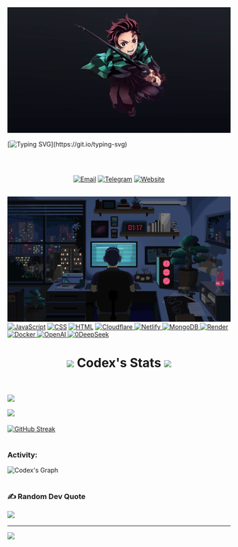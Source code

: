 <img src="https://raw.githubusercontent.com/codexart-lab/codexart-lab/refs/heads/main/ezgif-6-9ccfa809fa.gif" alt="Banner">

[![Typing SVG](https://readme-typing-svg.demolab.com?font=Fira+Code&pause=1000&color=F72A4B&width=435&lines=Hello+%2C+I+am+CodeX..;Anime+Lover..;I+Break+Firewall+%2CNot+Heart...)](https://git.io/typing-svg)

</h1><br><br>
<p align="center">
  <a href='mailto: atmostechnexa@gmail.com' target="_blank"><img alt='Email' src='https://img.shields.io/badge/Email-100000?style=flat&logo=gmail&logoColor=FF0000&labelColor=black&color=black'/></a>
  <a href='https://t.me/pheonixion' target="_blank"><img alt='Telegram' src='https://img.shields.io/badge/Telegram-100000?style=flat&logo=Telegram&logoColor=FF0000&labelColor=black&color=black'/></a>
  <a href='https://codexisme.is-a.dev' target="_blank"><img alt='Website' src='https://img.shields.io/badge/Website-100000?style=flat&logo=framer&logoColor=FF0000&labelColor=black&color=black'/></a><br><br> </p>
  
<img src="https://github.com/codexart-lab/codexart-lab/blob/main/coder.gif" alt="coder">
<a href='https://javascript.com' target="_blank"><img alt='JavaScript' src='https://img.shields.io/badge/JavaScript-100000?style=flat&logo=javascript&logoColor=FF8000&labelColor=black&color=black'/></a>
  <a href='https://en.wikipedia.org/wiki/CSS' target="_blank"><img alt='CSS' src='https://img.shields.io/badge/CSS-100000?style=flat&logo=css3&logoColor=FF8000&labelColor=black&color=black'/></a>
  <a href='https://en.wikipedia.org/wiki/HTML' target="_blank"><img alt='HTML' src='https://img.shields.io/badge/HTML-100000?style=flat&logo=html5&logoColor=FF8000&labelColor=black&color=black'/></a>
   <a href='https://www.cloudflare.com' target="_blank">
  <img alt='Cloudflare' src='https://img.shields.io/badge/Cloudflare-100000?style=flat&logo=cloudflare&logoColor=F38020&labelColor=black&color=black'/>
</a>
    <a href='https://www.netlify.com' target="_blank">
  <img alt='Netlify' src='https://img.shields.io/badge/Netlify-100000?style=flat&logo=netlify&logoColor=00C7B7&labelColor=black&color=black'/>
</a>
    <a href='https://www.mongodb.com' target="_blank">
  <img alt='MongoDB' src='https://img.shields.io/badge/MongoDB-100000?style=flat&logo=mongodb&logoColor=47A248&labelColor=black&color=black'/>
</a>
    <a href='https://render.com' target="_blank">
  <img alt='Render' src='https://img.shields.io/badge/Render-100000?style=flat&logo=render&logoColor=46E3B7&labelColor=black&color=black'/>
</a>
    <a href='https://www.docker.com' target="_blank">
  <img alt='Docker' src='https://img.shields.io/badge/Docker-100000?style=flat&logo=docker&logoColor=2496ED&labelColor=black&color=black'/>
</a>
    <a href='https://openai.com' target="_blank">
  <img alt='OpenAI' src='https://img.shields.io/badge/OpenAI-100000?style=flat&logo=openai&logoColor=412991&labelColor=black&color=black'/>
</a>
    <a href='https://deepseek.com' target="_blank">
  <img alt='0DeepSeek' src='https://img.shields.io/badge/DeepSeek-100000?style=flat&logo=deepseek&logoColor=00A67E&labelColor=black&color=black'/>
</a>
<h1 align="center" size="200">
  <a href="#Gif"><img src="https://raw.githubusercontent.com/Tarikul-Islam-Anik/Animated-Fluent-Emojis/master/Emojis/Travel%20and%20places/Milky%20Way.png" width="25px"></a>
  Codex's Stats
  <a href="#Gif"><img src="https://raw.githubusercontent.com/Tarikul-Islam-Anik/Animated-Fluent-Emojis/master/Emojis/Travel%20and%20places/Milky%20Way.png" width="25px"></a>
</h1><br><br>
  <a href="#GithubStat"><img src="https://github-stats-alpha.vercel.app/api?username=codexart-lab&cc=000&tc=fff&ic=FF0000&bc=000" align="center"><br><br></a>
  <a href="#ViewsStat"><img src="https://hits.seeyoufarm.com/api/count/incr/badge.svg?url=https%3A%2F%2Fgithub.com%2Fcodexart-lab&count_bg=%23000000&title_bg=%23FF0000&icon=&icon_color=%23E7E7E7&title=Profile+Views&edge_flat=false"/></a><br><br>
  <a href="#StreakStat"><img src="https://streak-stats.demolab.com?user=codexart-lab&mode=wee&theme=youtube-dark&border_radius=6.3" alt="GitHub Streak" /></a><br><br>
<h3 align="left">Activity:</h3>

![Codex's Graph](https://github-readme-activity-graph.vercel.app/graph?username=codexart-lab&custom_title=Codex's%20GitHub%20Activity%20Graph&bg_color=0D1117&color=D2042D&line=D2042D&point=D2042DF&area_color=FFFFFF&title_color=FFFFFF&area=true)
<br><br>
### ✍️ Random Dev Quote
![](https://quotes-github-readme.vercel.app/api?type=horizontal&theme=radical)


---
[![](https://visitcount.itsvg.in/api?id=codexart-lab&icon=2&color=1)](https://visitcount.itsvg.in)

<!-- Proudly created with GPRM ( https://gprm.itsvg.in ) -->

<!---
codexart-lab/codexart-lab is a ✨ special ✨ repository because its `README.md` (this file) appears on your GitHub profile.
You can click the Preview link to take a look at your changes.
--->
